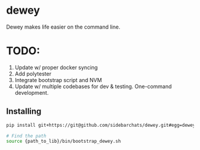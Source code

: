 dewey
=====
Dewey makes life easier on the command line.


# TODO:
1. Update w/ proper docker syncing 
1. Add polytester
1. Integrate bootstrap script and NVM
1. Update w/ multiple codebases for dev & testing. One-command development.


## Installing

```bash
pip install git+https://git@github.com/sidebarchats/dewey.git#egg=dewey

# Find the path
source {path_to_lib}/bin/bootstrap_dewey.sh
```

